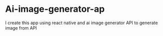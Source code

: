 # Ai-image-generator-ap
I create this app using react native and ai image generator API to generate image from API
